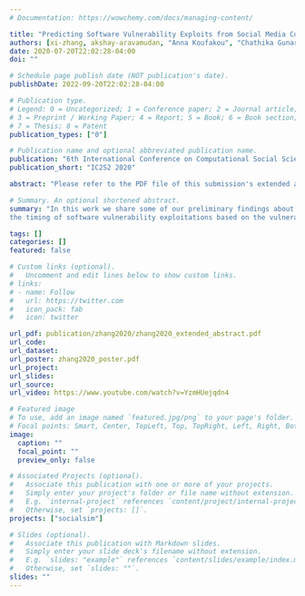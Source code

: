 ```yaml
---
# Documentation: https://wowchemy.com/docs/managing-content/

title: "Predicting Software Vulnerability Exploits from Social Media Confabulations"
authors: [xi-zhang, akshay-aravamudan, "Anna Koufakou", "Chathika Gunaratne", "Ivan Garibay", admin]
date: 2020-07-20T22:02:28-04:00
doi: ""

# Schedule page publish date (NOT publication's date).
publishDate: 2022-09-20T22:02:28-04:00

# Publication type.
# Legend: 0 = Uncategorized; 1 = Conference paper; 2 = Journal article;
# 3 = Preprint / Working Paper; 4 = Report; 5 = Book; 6 = Book section;
# 7 = Thesis; 8 = Patent
publication_types: ["0"]

# Publication name and optional abbreviated publication name.
publication: "6th International Conference on Computational Social Science"
publication_short: "IC2S2 2020"

abstract: "Please refer to the PDF file of this submission's extended abstract."

# Summary. An optional shortened abstract.
summary: "In this work we share some of our preliminary findings about predicting
the timing of software vulnerability exploitations based on the vulnerabilities' social media popularity."

tags: []
categories: []
featured: false

# Custom links (optional).
#   Uncomment and edit lines below to show custom links.
# links:
# - name: Follow
#   url: https://twitter.com
#   icon_pack: fab
#   icon: twitter

url_pdf: publication/zhang2020/zhang2020_extended_abstract.pdf
url_code:
url_dataset:
url_poster: zhang2020_poster.pdf
url_project:
url_slides:
url_source:
url_video: https://www.youtube.com/watch?v=YzmHUejqdn4

# Featured image
# To use, add an image named `featured.jpg/png` to your page's folder. 
# Focal points: Smart, Center, TopLeft, Top, TopRight, Left, Right, BottomLeft, Bottom, BottomRight.
image:
  caption: ""
  focal_point: ""
  preview_only: false

# Associated Projects (optional).
#   Associate this publication with one or more of your projects.
#   Simply enter your project's folder or file name without extension.
#   E.g. `internal-project` references `content/project/internal-project/index.md`.
#   Otherwise, set `projects: []`.
projects: ["socialsim"]

# Slides (optional).
#   Associate this publication with Markdown slides.
#   Simply enter your slide deck's filename without extension.
#   E.g. `slides: "example"` references `content/slides/example/index.md`.
#   Otherwise, set `slides: ""`.
slides: ""
---
```

